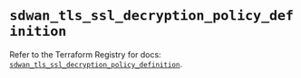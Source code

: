 # `sdwan_tls_ssl_decryption_policy_definition`

Refer to the Terraform Registry for docs: [`sdwan_tls_ssl_decryption_policy_definition`](https://registry.terraform.io/providers/ciscodevnet/sdwan/0.8.0/docs/resources/tls_ssl_decryption_policy_definition).
